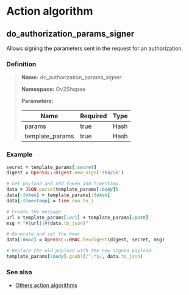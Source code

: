 # Action algorithm

## do_authorization_params_signer

Allows signing the parameters sent in the request for an authorization.
    
### Definition

> **Name:** do_authorization_params_signer
> 
> **Namespace:** Ov2Shopee
>
> **Parameters:**
> 
> | Name | Required | Type |
> | --- | --- | --- |
> | params | true | Hash |
> | template_params | true | Hash |

### Example
```ruby
secret = template_params[:secret]
digest = OpenSSL::Digest.new_sign('sha256')

# Get payload and add token and timestamp.
data = JSON.parse(template_params[:body])
data[:token] = template_params[:token]
data[:timestamp] = Time.now.to_i

# Create the message
url = template_params[:url] + template_params[:path]
msg = "#{url}|#{data.to_json}"

# Generate and set the hmac
data[:hmac] = OpenSSL::HMAC.hexdigest(digest, secret, msg)

# Replace the old payload with the new signed payload
template_params[:body].gsub!(/^.*$/, data.to_json)
```

### See also
* [Others action algorithms](overview?id=do_authorization_params_signer)